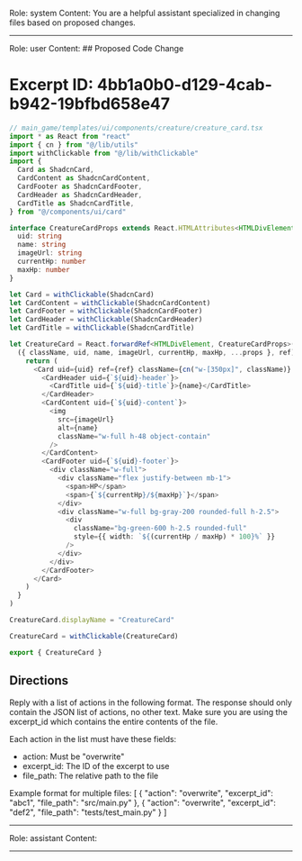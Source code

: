 Role: system
Content: You are a helpful assistant specialized in changing files based on proposed changes.
__________________
Role: user
Content: ## Proposed Code Change
# Excerpt ID: 4bb1a0b0-d129-4cab-b942-19bfbd658e47
```typescript
// main_game/templates/ui/components/creature/creature_card.tsx
import * as React from "react"
import { cn } from "@/lib/utils"
import withClickable from "@/lib/withClickable"
import {
  Card as ShadcnCard,
  CardContent as ShadcnCardContent,
  CardFooter as ShadcnCardFooter,
  CardHeader as ShadcnCardHeader,
  CardTitle as ShadcnCardTitle,
} from "@/components/ui/card"

interface CreatureCardProps extends React.HTMLAttributes<HTMLDivElement> {
  uid: string
  name: string
  imageUrl: string
  currentHp: number
  maxHp: number
}

let Card = withClickable(ShadcnCard)
let CardContent = withClickable(ShadcnCardContent)
let CardFooter = withClickable(ShadcnCardFooter)
let CardHeader = withClickable(ShadcnCardHeader)
let CardTitle = withClickable(ShadcnCardTitle)

let CreatureCard = React.forwardRef<HTMLDivElement, CreatureCardProps>(
  ({ className, uid, name, imageUrl, currentHp, maxHp, ...props }, ref) => {
    return (
      <Card uid={uid} ref={ref} className={cn("w-[350px]", className)} {...props}>
        <CardHeader uid={`${uid}-header`}>
          <CardTitle uid={`${uid}-title`}>{name}</CardTitle>
        </CardHeader>
        <CardContent uid={`${uid}-content`}>
          <img
            src={imageUrl}
            alt={name}
            className="w-full h-48 object-contain"
          />
        </CardContent>
        <CardFooter uid={`${uid}-footer`}>
          <div className="w-full">
            <div className="flex justify-between mb-1">
              <span>HP</span>
              <span>{`${currentHp}/${maxHp}`}</span>
            </div>
            <div className="w-full bg-gray-200 rounded-full h-2.5">
              <div
                className="bg-green-600 h-2.5 rounded-full"
                style={{ width: `${(currentHp / maxHp) * 100}%` }}
              />
            </div>
          </div>
        </CardFooter>
      </Card>
    )
  }
)

CreatureCard.displayName = "CreatureCard"

CreatureCard = withClickable(CreatureCard)

export { CreatureCard }
```

## Directions
Reply with a list of actions in the following format. The response should only contain the JSON list of actions, no other text.
Make sure you are using the excerpt_id which contains the entire contents of the file.

Each action in the list must have these fields:
- action: Must be "overwrite"
- excerpt_id: The ID of the excerpt to use
- file_path: The relative path to the file

Example format for multiple files:
[
    {
        "action": "overwrite",
        "excerpt_id": "abc1",
        "file_path": "src/main.py"
    },
    {
        "action": "overwrite",
        "excerpt_id": "def2",
        "file_path": "tests/test_main.py"
    }
]
__________________
Role: assistant
Content: 
__________________
